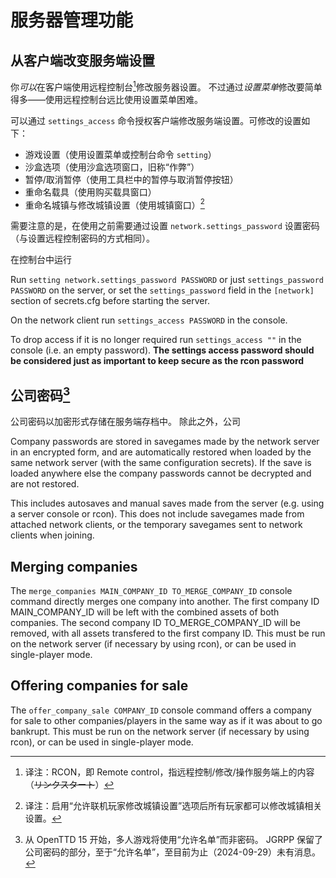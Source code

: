 # 服务器管理功能

## 从客户端改变服务端设置

你*可以*在客户端使用远程控制台[^rcon]修改服务器设置。
不过通过*设置菜单*修改要简单得多——使用远程控制台远比使用设置菜单困难。

[^rcon]: 译注：RCON，即 Remote control，指远程控制/修改/操作服务端上的内容（~~リンクスタート~~）

可以通过 `settings_access` 命令授权客户端修改服务端设置。可修改的设置如下：

* 游戏设置（使用设置菜单或控制台命令 `setting`）
* 沙盒选项（使用沙盒选项窗口，旧称“作弊”）
* 暂停/取消暂停（使用工具栏中的暂停与取消暂停按钮）
* 重命名载具（使用购买载具窗口）
* 重命名城镇与修改城镇设置（使用城镇窗口）[^when_open_to_all]

[^when_open_to_all]: 译注：启用“允许联机玩家修改城镇设置”选项后所有玩家都可以修改城镇相关设置。

需要注意的是，在使用之前需要通过设置 `network.settings_password` 设置密码
（与设置远程控制密码的方式相同）。

在控制台中运行

Run `setting network.settings_password PASSWORD` or just `settings_password PASSWORD` on the server,
or set the `settings_password` field in the `[network]` section of secrets.cfg before starting the server.

On the network client run `settings_access PASSWORD` in the console.

To drop access if it is no longer required run `settings_access ""` in the console (i.e. an empty password).
**The settings access password should be considered just as important to keep secure as the rcon password**

## 公司密码[^allow_list]

公司密码以加密形式存储在服务端存档中。
除此之外，公司

Company passwords are stored in savegames made by the network server in an encrypted form,
and are automatically restored when loaded by the same network server (with the same configuration secrets).
If the save is loaded anywhere else the company passwords cannot be decrypted and are not restored.

This includes autosaves and manual saves made from the server (e.g. using a server console or rcon).
This does not include savegames made from attached network clients, or the temporary savegames sent to network clients when joining.

## Merging companies

The `merge_companies MAIN_COMPANY_ID TO_MERGE_COMPANY_ID` console command directly merges one company into another.
The first company ID MAIN_COMPANY_ID will be left with the combined assets of both companies.
The second company ID TO_MERGE_COMPANY_ID will be removed, with all assets transfered to the first company ID.
This must be run on the network server (if necessary by using rcon), or can be used in single-player mode.

## Offering companies for sale

The `offer_company_sale COMPANY_ID` console command offers a company for sale to other companies/players in the same way as if it was about to go bankrupt.
This must be run on the network server (if necessary by using rcon), or can be used in single-player mode.

[^allow_list]: 从 OpenTTD 15 开始，多人游戏将使用“允许名单”而非密码。
JGRPP 保留了公司密码的部分，至于“允许名单”，至目前为止（2024-09-29）未有消息。
